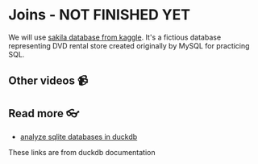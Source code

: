 # Joins - NOT FINISHED YET

We will use [sakila database from kaggle](https://www.kaggle.com/datasets/atanaskanev/sqlite-sakila-sample-database?resource=download). It's a fictious database representing DVD rental store created originally by MySQL for practicing SQL.  


## Other videos 📹

## Read more 👓
- [analyze sqlite databases in duckdb](https://motherduck.com/blog/analyze-sqlite-databases-duckdb/)


These links are from duckdb documentation
